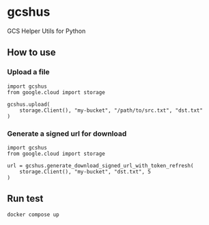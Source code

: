 # gcshus
GCS Helper Utils for Python

## How to use
### Upload a file
```
import gcshus
from google.cloud import storage

gcshus.upload(
    storage.Client(), "my-bucket", "/path/to/src.txt", "dst.txt"
)
```

### Generate a signed url for download
```
import gcshus
from google.cloud import storage

url = gcshus.generate_download_signed_url_with_token_refresh(
    storage.Client(), "my-bucket", "dst.txt", 5
)
```

## Run test
```
docker compose up
```
